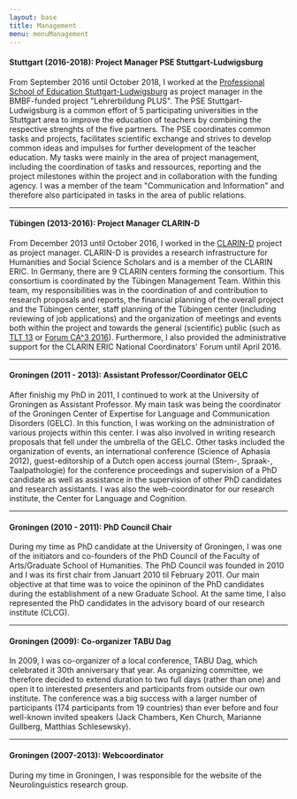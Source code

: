 ```yaml
---
layout: base
title: Management
menu: menuManagement
---
```


#### Stuttgart (2016-2018): Project Manager PSE Stuttgart-Ludwigsburg

From September 2016 until October 2018, I worked at the [Professional School of Education Stuttgart-Ludwigsburg](http://www.pse-stuttgart-ludwigsburg.de) as project manager in the BMBF-funded project "Lehrerbildung PLUS". The PSE Stuttgart-Ludwigsburg is a common effort of 5 participating universities in the Stuttgart area to improve the education of teachers by combining the respective strenghts of the five partners. The PSE coordinates common tasks and projects, facilitates scientific exchange and strives to develop common ideas and impulses for further development of the teacher education.
My tasks were mainly in the area of project management, including the coordination of tasks and ressources, reporting and the project milestones within the project and in collaboration with the funding agency. 
I was a member of the team "Communication and Information" and therefore also participated in tasks in the area of public relations.


***

#### Tübingen (2013-2016): Project Manager CLARIN-D

From December 2013 until October 2016, I worked in the [CLARIN-D](http://www.clarin-d.net) project as project manager. CLARIN-D is provides a research infrastructure for Humanities and Social Science Scholars and is a member of the CLARIN ERIC. In Germany, there are 9 CLARIN centers forming the consortium. This consortium is coordinated by the Tübingen Management Team. Within this team, my responsibilities was in the coordination of and contribution to research proposals and reports, the financial planning of the overall project and the Tübingen center, staff planning of the Tübingen center (including reviewing of job applications) and the organization of meetings and events both within the project and towards the general (scientific) public (such as [TLT 13](http://tlt13.sfs.uni-tuebingen.de/) or [Forum CA^3 2016](http://www.clarin-d.de/de/aktuelles/forum-ca3-2016)). Furthermore, I also provided the administrative support for the CLARIN ERIC National Coordinators' Forum until April 2016. 


***

#### Groningen (2011 - 2013): Assistant Professor/Coordinator GELC

After finishig my PhD in 2011, I continued to work at the University of Groningen as Assistant Professor. My main task was being the coordinator of the Groningen Center of Expertise for Language and Communication Disorders (GELC). In this function, I was working on the administration of various projects within this center. I was also involved in writing research proposals that fell under the umbrella of the GELC. Other tasks included the organization of events, an international conference (Science of Aphasia 2012), guest-editorship of a Dutch open access journal (Stem-, Spraak-, Taalpathologie) for the conference proceedings and supervision of a PhD candidate as well as assistance in the supervision of other PhD candidates and research assistants. I was also the web-coordinator for our research institute, the Center for Language and Cognition.


***

#### Groningen (2010 - 2011): PhD Council Chair

During my time as PhD candidate at the University of Groningen, I was one of the initiators and co-founders of the PhD Council of the Faculty of Arts/Graduate School of Humanities. The PhD Council was founded in 2010 and I was its first chair from Januart 2010 til February 2011. Our main objective at that time was to voice the opininon of the PhD candidates during the establishment of a new Graduate School. At the same time, I also represented the PhD candidates in the advisory board of our research institute (CLCG).


***

#### Groningen (2009): Co-organizer TABU Dag

In 2009, I was co-organizer of a local conference, TABU Dag, which celebrated it 30th anniversary that year. As organizing committee, we therefore decided to extend duration to two full days (rather than one) and open it to interested presenters and participants from outside our own institute. The conference was a big success with a larger number of participants (174 participants from 19 countries) than ever before and four well-known invited speakers (Jack Chambers, Ken Church, Marianne Gullberg, Matthias Schlesewsky).


***

#### Groningen (2007-2013): Webcoordinator

During my time in Groningen, I was responsible for the website of the Neurolinguistics research group. 
  


